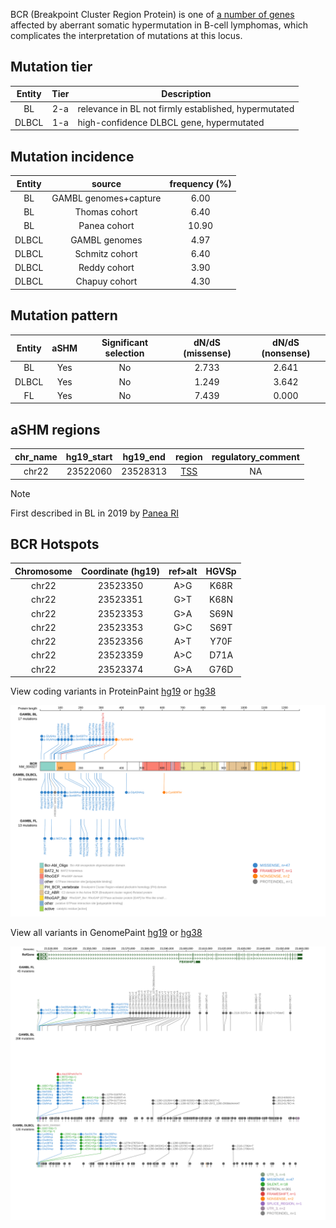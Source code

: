 BCR (Breakpoint Cluster Region Protein) is one of [a number of genes](https://github.com/morinlab/LLMPP/wiki/ashm) affected by aberrant somatic hypermutation in B-cell lymphomas, which complicates the interpretation of mutations at this locus.

## Mutation tier

|Entity|Tier|Description                           |
|:------:|:----:|--------------------------------------|
|BL    |2-a   |relevance in BL not firmly established, hypermutated|
|DLBCL |1-a   |high-confidence DLBCL gene, hypermutated            |
## Mutation incidence

|Entity|source               |frequency (%)|
|:------:|:---------------------:|:-------------:|
|BL    |GAMBL genomes+capture| 6.00        |
|BL    |Thomas cohort        | 6.40        |
|BL    |Panea cohort         |10.90        |
|DLBCL |GAMBL genomes        | 4.97        |
|DLBCL |Schmitz cohort       | 6.40        |
|DLBCL |Reddy cohort         | 3.90        |
|DLBCL |Chapuy cohort        | 4.30        |

## Mutation pattern

|Entity|aSHM|Significant selection|dN/dS (missense)|dN/dS (nonsense)|
|:------:|:----:|:---------------------:|:----------------:|:----------------:|
|BL    |Yes |No                   |2.733           |2.641           |
|DLBCL |Yes |No                   |1.249           |3.642           |
|FL    |Yes |No                   |7.439           |0.000           |

## aSHM regions

|chr_name|hg19_start|hg19_end|region                                                                                    |regulatory_comment|
|:--------:|:----------:|:--------:|:------------------------------------------------------------------------------------------:|:------------------:|
|chr22   |23522060  |23528313|[TSS](https://genome.ucsc.edu/s/rdmorin/GAMBL%20hg19?position=chr22%3A23522060%2D23528313)|NA                |

> [!NOTE]
> First described in BL in 2019 by [Panea RI](https://pubmed.ncbi.nlm.nih.gov/31558468)


 ## BCR Hotspots

| Chromosome |Coordinate (hg19) | ref>alt | HGVSp | 
 | :---:| :---: | :--: | :---: |
| chr22 | 23523350 | A>G | K68R |
| chr22 | 23523351 | G>T | K68N |
| chr22 | 23523353 | G>A | S69N |
| chr22 | 23523353 | G>C | S69T |
| chr22 | 23523356 | A>T | Y70F |
| chr22 | 23523359 | A>C | D71A |
| chr22 | 23523374 | G>A | G76D |

View coding variants in ProteinPaint [hg19](https://www.bcgsc.ca/downloads/morinlab/GAMBL/test/genes/BCR_protein.html)  or [hg38](https://www.bcgsc.ca/downloads/morinlab/GAMBL/test/genes/BCR_protein_hg38.html)

![image](images/proteinpaint/BCR_NM_004327.svg)

View all variants in GenomePaint [hg19](https://www.bcgsc.ca/downloads/morinlab/GAMBL/test/genes/BCR.html)  or [hg38](https://www.bcgsc.ca/downloads/morinlab/GAMBL/test/genes/BCR_hg38.html)

![image](images/proteinpaint/BCR.svg)
